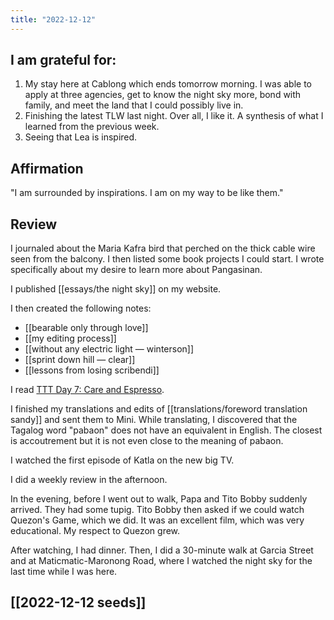 ```yaml
---
title: "2022-12-12"
---
```

## I am grateful for:
1. My stay here at Cablong which ends tomorrow morning. I was able to apply at three agencies, get to know the night sky more, bond with family, and meet the land that I could possibly live in.
2. Finishing the latest TLW last night. Over all, I like it. A synthesis of what I learned from the previous week.
3. Seeing that Lea is inspired.

## Affirmation

"I am surrounded by inspirations. I am on my way to be like them."

## Review

I journaled about the Maria Kafra bird that perched on the thick cable wire seen from the balcony. I then listed some book projects I could start. I wrote specifically about my desire to learn more about Pangasinan.

I published [[essays/the night sky]] on my website.

I then created the following notes:
- [[bearable only through love]]
- [[my editing process]]
- [[without any electric light — winterson]]
- [[sprint down hill — clear]]
- [[lessons from losing scribendi]]

I read [TTT Day 7: Care and Espresso](https://www.instapaper.com/read/1531400879).

I finished my translations and edits of [[translations/foreword translation sandy]] and sent them to Mini. While translating, I discovered that the Tagalog word "pabaon" does not have an equivalent in English. The closest is accoutrement but it is not even close to the meaning of pabaon.

I watched the first episode of Katla on the new big TV.

I did a weekly review in the afternoon.

In the evening, before I went out to walk, Papa and Tito Bobby suddenly arrived. They had some tupig. Tito Bobby then asked if we could watch Quezon's Game, which we did. It was an excellent film, which was very educational. My respect to Quezon grew.

After watching, I had dinner. Then, I did a 30-minute walk at Garcia Street and at Maticmatic-Maronong Road, where I watched the night sky for the last time while I was here.

## [[2022-12-12 seeds]]
